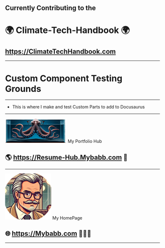  
 <!--note to self for gh-pages deploy docusaurus  
               GIT_USER=mybabb npm run deploy    cannot remember how to deploy
                -->
 ##  Currently Contributing to the

  # 🌍 Climate-Tech-Handbook 🌍
  ##   https://ClimateTechHandbook.com
 ---

#  Custom Component Testing Grounds 
 

 

---
  * This is where I make and test Custom Parts to add to Docusaurus

---


[![FrontPageImg](./static/img/OctoPus22x80.png)](https://Resume-Hub.mybabb.com) My Portfolio Hub  
## 🌎 https://Resume-Hub.Mybabb.com  🦍  

---


[![FrontPage2Img](./static/img/NewMe.png)](https://MyBaBB.com)  My HomePage 
## 🌐 https://Mybabb.com   🧑🏻‍💻  

---